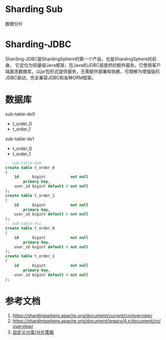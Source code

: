 # Sharding Sub

数据分片

# Sharding-JDBC

Sharding-JDBC是ShardingSphere的第一个产品，也是ShardingSphere的前身。
它定位为轻量级Java框架，在Java的JDBC层提供的额外服务。它使用客户端直连数据库，以jar包形式提供服务，无需额外部署和依赖，可理解为增强版的JDBC驱动，完全兼容JDBC和各种ORM框架。

# 数据库

sub-table-ds0

- t_order_0
- t_order_1

sub-table-ds1

- t_order_0
- t_order_1

```sql
-- sub-table-ds0
create table t_order_0
(
    id      bigint           not null
        primary key,
    user_id bigint default 0 not null
);
create table t_order_1
(
    id      bigint           not null
        primary key,
    user_id bigint default 0 not null
);
-- sub-table-ds1
create table t_order_0
(
    id      bigint           not null
        primary key,
    user_id bigint default 0 not null
);
create table t_order_1
(
    id      bigint           not null
        primary key,
    user_id bigint default 0 not null
);
```

# 参考文档

1. https://shardingsphere.apache.org/document/current/cn/overview/
2. https://shardingsphere.apache.org/document/legacy/4.x/document/cn/overview/
3. [自定义分库/分片策略](https://www.cnblogs.com/chengxy-nds/p/13919981.html)